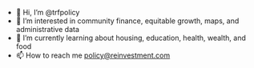 - 👋 Hi, I’m @trfpolicy
- 👀 I’m interested in community finance, equitable growth, maps, and administrative data
- 🌱 I’m currently learning about housing, education, health, wealth, and food
- 📫 How to reach me policy@reinvestment.com

<!---
trfpolicy/trfpolicy is a ✨ special ✨ repository because its `README.md` (this file) appears on your GitHub profile.
You can click the Preview link to take a look at your changes.
--->
